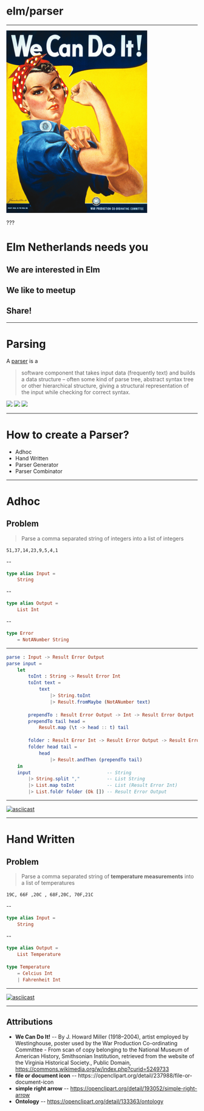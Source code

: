 # elm/parser

---

<img src="image/We_Can_Do_It!.jpg" height="480px">

???

# Elm Netherlands needs you
## We are interested in Elm
## We like to meetup
## Share!

---

# Parsing

A [parser](https://en.wikipedia.org/wiki/Parsing) is a

> software component that takes input data (frequently text) and builds a data structure – often some kind of parse tree, abstract syntax tree or other hierarchical structure, giving a structural representation of the input while checking for correct syntax. 


<section class="parsing-definition">
<a href="https://openclipart.org/detail/237988/file-or-document-icon"><img id="input" src="https://openclipart.org/download/237988/text70.svg" /></a>
<a href="https://openclipart.org/detail/193052/simple-right-arrow"><img id="transform" src="https://openclipart.org/download/193052/arrowright.svg" /></a>
<a href="https://openclipart.org/detail/133363/ontology"><img id="output" src="https://openclipart.org/download/133363/Ontology.svg" /></a>
</section>

---

# How to create a Parser?

* Adhoc
* Hand Written
* Parser Generator
* Parser Combinator

---

# Adhoc
## Problem
> Parse a comma separated string of integers into a list of integers

```plain
51,37,14,23,9,5,4,1
```

--

```elm
type alias Input = 
    String
```

--

```elm
type alias Output = 
    List Int
```

--

```elm
type Error
    = NotANumber String
```

---

```elm
parse : Input -> Result Error Output
parse input =
    let
        toInt : String -> Result Error Int
        toInt text =
            text
                |> String.toInt
                |> Result.fromMaybe (NotANumber text)

        prependTo : Result Error Output -> Int -> Result Error Output
        prependTo tail head =
            Result.map (\t -> head :: t) tail

        folder : Result Error Int -> Result Error Output -> Result Error Output
        folder head tail =
            head
                |> Result.andThen (prependTo tail)
    in
    input                            -- String
        |> String.split ","          -- List String
        |> List.map toInt            -- List (Result Error Int)
        |> List.foldr folder (Ok []) -- Result Error Output
```

---

[![asciicast](https://asciinema.org/a/210229.svg)](https://asciinema.org/a/210229?size=big)

---

# Hand Written
## Problem
> Parse a comma separated string of **temperature measurements** into a list of temperatures

```plain
19C, 66F ,20C , 68F,20C, 70F,21C
```

--

```elm
type alias Input = 
    String
```

--

```elm
type alias Output = 
    List Temperature

type Temperature
    = Celcius Int
    | Fahrenheit Int
```

---

[![asciicast](https://asciinema.org/a/210277.svg)](https://asciinema.org/a/210277?size=big)

---

## Attributions

* **We Can Do It!** -- By J. Howard Miller (1918–2004), artist employed by Westinghouse, poster used by the War Production Co-ordinating Committee - From scan of copy belonging to the National Museum of American History, Smithsonian Institution, retrieved from the website of the Virginia Historical Society., Public Domain, https://commons.wikimedia.org/w/index.php?curid=5249733
* **file or document icon** -- https:://openclipart.org/detail/237988/file-or-document-icon
* **simple right arrow** -- https://openclipart.org/detail/193052/simple-right-arrow 
* **Ontology** -- https://openclipart.org/detail/133363/ontology
